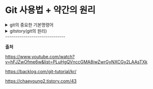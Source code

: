 # Git 사용법 + 약간의 원리
<details>
<summary>git의 중요한 기본명령어</summary>


## git init
새로운 저장소 생성할 때 사용, 초기화의 의미

## git add
commit할 것을 정의함, 추적의 의미

## git commit
버전관리를 이걸로 함(코드 변화 기록)

## git log
지금까지의 역사 확인 가능

## git log -p
각각의 커밋간의 차이점 확인 가능

## git diff
작성한 코드가 이전 커밋과의 차이점

## git reset
커밋을 아예 취소함

## git revert
커밋을 되돌림
 
## git commit -a
수정하거나 삭제한 파일을 자동으로 add해줌

## git commit -m
commit 메시지를 입력함

## git commit -am
자동으로 add함과 동시에 commit 메시지 입력

## git stash
작업이 끝나지 않았을때 작업내용을 숨겨놓음(버전 관리가 되고 있는 파일에 대해서만)
</details>

<details>
<summary>gitstory(git의 원리)</summary>

**add**

파일명이 달라도 내용이 같으면 같은 객체를 가리킴

**commit**

이것도 객체 개념 tree안에는 파일들이 있음

이전 커밋을 나타내는 parent를 가지고 있음
각각의 버전마다 tree가 다름

작업트리 - index - 저장소

와같은 구조가 있을 때 작업트리의 내용을 commit을 하면 저장소로 바로 전달되는것이 아니고 index에 등록이 된다.(stage) 이후에 PUSH를 통해 index의 내용을 저장소로 전달한다.

**branch**

기본 branch는 master

*git branch*

새로운 branch 생성

*git checkout*

기존에 체크되어있던 master에서 다른 branch로 옮김

초기에 git init을 하면 .git에는 head라는 텍스트 파일이 있고, refs/heads/master 를 가리키고(branch가 다른 경우 그 branch를 가리킨다, 초기에는 master)
그 파일은 가장 최근에 커밋한 커밋의 오브젝트 아이디 값을 가지고 있기 때문에 git log에서 head 파일을 보고 -> master 파일을 보고 -> commit object 아이디 값을 통해서 현재 가장 최신 커밋을 알아냄

head -> branch -> commit 순서로 참조를 한다.

head와 branch 파일은 binary가 아닌 text파일로 존재한다.

master, exp branch가 각각 존재할때 서로 다른 내용을 담는 common.txt파일을 가지고 있는데 merge를 하게 되면 내용이 합쳐진다.
--> 충돌할 때?

branch가 같은 파일을 참조할때 각각 다른 내용으로 수정을하게되면 충돌이 일어난다.
<img src="https://ifh.cc/g/6mvPar.png">

**충돌해결방법**

<img src="https://ifh.cc/g/CAsr75.png">

<<<<<<<<< >>>>>>>>>> 부분을 통해
겹치는 부분을 직접 수정해야 하면 됨

###  reset의 원리

branch가 가리키는 최신 커밋을 바꿈

취소한 커밋은 삭제되지 않고 따로 저장된다.

git은 웬만해서는 정보를 지우지 않음
(보이지 않을 뿐)

**reset을 취소하고 싶으면?**

ORIG_HEAD : 삭제한 커밋을 가리킴
 
git reset --hard ORIG_HEAD를 통해 취소할 수 있음 

logs/refs/heads/master는 사건들을 기록해 놓음

**3 way merge**

2 way merge는 base를 참조하기 않고 합침

3 way merge는 base를 참조(훨씬 더 좋음)

-->  2 way merge에 비해 conflict를 알아서 해결 함

## 원격 저장소!!(백업, 협업)

### git remote add origin 주소

현재 로컬저장소에 원격저장소를 연결(add)시킨다. 

또한 주소는 기니까 주소에 origin이라는 별명 부여

### git push -u origin master

로컬 저장소의 내용을 원격 저장소로 보냄(업로드)

이후에는 git push만 해주면 됨(연결 불필요)

### pull vs fetch vs clone

**fetch**

단순히 원격 저장소의 내용을 **확인**만 하고 로컬 저장소와 병합은 하고 싶지 않은 경우에 사용

**pull**

내부적으로 지역저장소, 원격저장소가 가리키는 **commit이 가장 최근꺼**로 동일(다운받고 병합까지 해줌)

fetch + merge

**clone**

pull과 다르게 remote 설정을 자동으로 한다.

pull은 리모트 설정이 이미 되어있을 떄 업데이트 사항 등을 다운로드 할 떄 사용한다.

따라서 프로젝트를 시작하는 초기에만 clone을 사용하고, 그 이후엔 pull을 사용한다.


git init + git remote add origin {{ URL }} + git pull origin master


**원격 저장소의 전체적인 구조**
<img src="https://img1.daumcdn.net/thumb/R1280x0/?scode=mtistory2&fname=https%3A%2F%2Fblog.kakaocdn.net%2Fdn%2Fdcc3ub%2FbtqNQamP35o%2FhmXwFIBPB82ea5NX3ZwQyK%2Ftfile.svg">

**branch vs tag**

branch : 커밋할때마다 브랜치가 가리키는 커밋이 달라짐(고정되지 않음)

tag : 특정 커밋을 가리킴(고정)

그외 메커니즘은 완전히 똑같음

tag를 원격저장소에 업데이트 하려면 push에 --tags를 옵션으로 추가해야 함

**rebase vs merge**

rebase
는 좀 어렵고 위험하다.
초심자는 안쓰는게 좋음

merge는 병렬로, rebase는
일렬로 파악이기때문에 파악이 잘 됨

<img src="https://ifh.cc/g/OtPK9V.jpg">
</details>
------------------------------

**출처**

https://www.youtube.com/watch?v=hFJZwOfme6w&list=PLuHgQVnccGMA8iwZwrGyNXCGy2LAAsTXk

https://backlog.com/git-tutorial/kr/

https://chaeyoung2.tistory.com/43